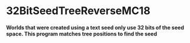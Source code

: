 # 32BitSeedTreeReverseMC18

#### Worlds that were created using a text seed only use 32 bits of the seed space. This program matches tree positions to find the seed
